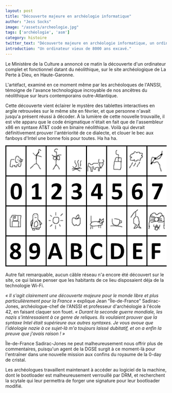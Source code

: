 ```yaml
---
layout: post
title: "Découverte majeure en archéologie informatique"
author: "Jess Socks"
image: "/assets/archeologie.jpg"
tags: ['archéologie', 'asm']
category: histoire
twitter_text: "Découverte majeure en archéologie informatique, un ordinateur de 8000 ans excavé."
introduction: "Un ordinateur vieux de 8000 ans excavé."
---
```


Le Ministère de la Culture a annoncé ce matin la découverte d'un ordinateur complet
et fonctionnel datant du néolithique, sur le site archéologique de La Perte à Dieu,
en Haute-Garonne.

L'artéfact, examiné en ce moment même par les archéoloques de l'ANSSI, témoigne
de l'avance technologique incroyable de nos ancêtres du néolithique sur leurs
contemporains outre-Atlantique.

Cette découverte vient éclairer le mystère des tablettes interactives en argile
retrouvées sur le même site en février, et que personne n'avait jusqu'a présent
réussi à décoder. À la lumière de cette nouvelle trouvaille, il est vite apparu
que le code énigmatique n'était en fait que de l'assembleur x86 en syntaxe AT&T
codé en binaire néolithique. Voilà qui devrait définitivement prouver l'antériorité de ce
dialecte, et clouer le bec aux fanboys d'Intel une bonne fois pour toutes. Ha ha ha.

![L'encodage hexadécimal néolithique](/assets/neolithique.png)

Autre fait remarquable, aucun câble réseau n'a encore été découvert sur le site,
ce qui laisse penser que les habitants de ce lieu disposaient déja de la
technologie Wi-Fi.

*« Il s'agit clairement une découverte majeure pour le monde libre et plus
particulièrement pour la France »* explique Jean "Île-de-France" Sadirac-Jones,
archéologue-chef de l'ANSSI et professeur d'archéologie à l'école 42, en faisant
claquer son fouet. *« Durant la seconde guerre mondiale, les nazis
s'intéressaient à ce genre de reliques. Ils voulaient prouver que la syntaxe
Intel était supérieure aux autres syntaxes. Je vous avoue que l'idéologie
nazie à ce sujet-là m'a toujours laissé dubitatif, et on a enfin la preuve que
j'avais raison ! »*

Île-de-France Sadirac-Jones ne peut malheureusement nous offrir plus de
commentaires, puisqu'un agent de la DGSE surgit à ce moment-là pour l'entraîner
dans une nouvelle mission aux confins du royaume de la 0-day de cristal.

Les archéologues travaillent maintenant à accéder au logiciel de la machine,
dont le bootloader est malheureusement verrouillé par DRM, et recherchent
la scytale qui leur permettra de forger une signature pour leur bootloader
modifié.

